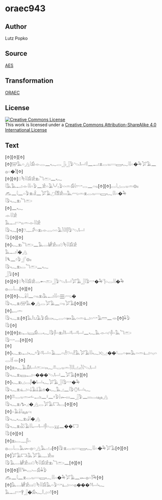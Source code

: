 # oraec943

## Author

Lutz Popko

## Source

[AES](https://github.com/simondschweitzer/aes)

## Transformation

[ORAEC](https://oraec.github.io/)

## License

<a rel="license" href="http://creativecommons.org/licenses/by-sa/4.0/"><img alt="Creative Commons License" style="border-width:0" src="https://i.creativecommons.org/l/by-sa/4.0/88x31.png" /></a><br />This work is licensed under a <a rel="license" href="http://creativecommons.org/licenses/by-sa/4.0/">Creative Commons Attribution-ShareAlike 4.0 International License</a>

## Text

[⯑][⯑][⯑][⯑]𓈝𓅓𓏏𓂻𓇋𓀁𓁹𓂋𓈖𓆑𓂋𓃀𓏤𓃀𓅱𓌫𓂡𓎛𓈖𓂝𓁷𓂋𓏭𓇯𓈙𓆑𓇋𓇋𓏏�𓅆𓅯𓄿𓈖𓐍𓏏�𓀾[⯑]<br>
[⯑][⯑]𓇳𓌸𓇋𓇋𓀁𓀀𓁷𓏤𓆓𓂧𓈖𓆑<br>
𓇋𓅓𓅓𓂝𓁹𓇋𓇋𓏏𓅱𓈖𓀀𓏏𓄿𓄋𓊪𓅱𓏏𓏛𓀁𓇋𓏌𓎡𓂋𓈖𓏏𓏭[⯑][⯑]𓂋𓇋𓈎𓂋𓏭𓏛𓊗𓏤𓏤<br>
𓃹𓈖𓇋𓈖𓏏𓅱𓁷𓏤𓏎𓈖𓅯𓄿𓈔𓀨𓀀𓏥𓅓𓂺𓏛𓁷𓂋𓏭𓇯𓈙𓆑𓇋𓇋𓏏�𓅆<br>
𓇋𓅱𓆑𓁷𓏤𓆓𓂧<br>
[⯑]𓈖𓆑<br>
𓁹𓇋𓇋𓀀<br>
𓅓𓂝𓎡𓏭𓏛𓁹𓇋𓇋𓀀<br>
𓇋𓅱𓆑[⯑]𓈞𓊃𓀔𓏏𓁷𓏤𓁹𓂋𓏏𓏏𓄿𓍘𓇋𓎛𓋴𓅱𓌫𓂡<br>
𓇋𓅱[⯑][⯑]<br>
[⯑]𓆑𓁷𓏤𓆓𓂧𓈖𓅓𓂋𓀎𓀀𓏥𓇳𓌸𓇋𓇋𓀁𓀀<br>
𓅓𓂝𓇋�𓂻<br>
𓎛𓆰𓈖𓏌𓅱𓂾𓊗𓏤𓏤<br>
𓇋𓅱𓆑𓁷𓏤𓂋𓆓𓂧𓈖𓆑<br>
𓃀𓅱[⯑]<br>
[⯑][⯑]𓇳𓌸𓇋𓇋𓀁𓀀𓂋𓄡𓂧𓃀𓅱𓌫𓂡𓅯𓄿𓃀𓇋𓅱𓎡�𓅆𓊹𓏏𓂋𓇋𓇋�𓅆<br>
𓐍𓂋𓇋𓂋[⯑][⯑]<br>
[⯑][⯑]𓆑𓏇𓇋𓈖𓏏𓏭𓁷𓏤𓅓𓂝𓇋𓇋𓏏𓈗𓂺�<br>
𓇋𓅱𓆑𓁷𓏤𓈝𓅓�𓂻𓂋𓅯𓄿𓈖𓏏𓏭𓅯𓄿[⯑][⯑]<br>
[⯑]𓉻𓏛<br>
𓇋𓅱𓆑𓁷𓏤[⯑]𓅓𓎛𓂓𓄿𓅱𓀁𓏥𓆑𓂋𓏏𓍃𓅓𓏏𓏛𓂞𓏏𓎡𓄿𓏠𓈖𓁺[⯑]𓇓𓅱<br>
𓇋𓅱[⯑]<br>
[⯑][⯑]𓁷𓏤𓂝𓈙𓀁𓂋𓆑𓇋𓅱𓋴𓏏𓁷𓏤𓎛𓂡𓂡𓂡𓈖𓆑𓅓𓁹𓏏𓏤𓄹𓋴𓏏𓅓𓆓𓂧<br>
𓇋𓅱𓎡𓂋[⯑][⯑]<br>
[⯑][⯑]𓆑𓁷𓏤𓂝𓆑𓏌𓅱𓍱𓂡𓏏𓄿𓊃𓏏𓁐𓈞𓏏𓁐𓅓𓅯𓄿𓇋𓇋𓆑𓏴𓈋��𓍱𓂋𓏏𓍃𓅓𓏏𓏛𓂞𓏏𓊪𓏏𓂋𓇋𓆳𓁺[⯑]<br>
[⯑]𓁷𓏤𓆑𓄿𓀋𓂡𓂧𓏏𓏤𓆑𓌨𓂋𓏭𓏛𓍘𓇋𓎛𓐟𓏤𓍘𓇋𓌫𓂡<br>
𓇋𓅱𓆑𓁷𓏤𓈙𓂝𓏏���𓌫𓂡𓈖𓅯𓄿[⯑][⯑]<br>
[⯑]𓆑𓁷𓏤𓈎𓂋𓋴�𓂡𓆑𓅯𓄿𓃀𓇋𓅱𓎡�𓅆<br>
𓇋𓅱𓆑𓁷𓏤𓂞𓏏𓍑𓄿𓍑𓄿𓁶�𓆑𓅓𓈎𓈖𓇋𓅱𓂘𓂡𓆑<br>
[⯑]𓌨𓂋𓏭𓏛𓌡𓂝𓏤𓈖𓍲𓈖𓏌𓅱𓍛𓆱𓏥𓈖𓃀𓅱𓈖𓏥𓂋𓏤𓈐𓂻<br>
𓇋𓅱𓆑𓁷𓏤𓅧𓈎�𓂻𓂋𓅯𓄿𓉐𓏤𓂋[⯑][⯑]<br>
[⯑]𓏏𓄿𓏇𓇋𓈐𓏏𓏤<br>
𓇋𓅱𓆑𓆑𓁷𓏤𓇍𓇋�𓂻<br>
𓇋𓅱𓆑𓁷𓏤𓅷𓄿𓇋𓇋𓂷𓂡𓋴𓏏𓂋𓄚𓈖��𓉐<br>
𓇋𓅱[⯑][⯑]<br>
[⯑]𓁷𓏤𓂋𓊃𓋴𓏏<br>
𓐍𓂋𓇋𓂋𓅓𓆱𓐍𓏏𓂻𓅓𓐟𓏤[⯑]𓇋𓅱𓁷𓂋𓏭𓇯𓈙𓆑𓇋𓇋𓏏�𓅆𓅯𓄿[⯑][⯑]<br>
[⯑]𓅯𓄿𓉐𓏤𓅓𓅯𓄿𓊃𓀀𓏤𓏤𓏤<br>
𓇋𓅱𓅓𓂋𓀎𓀀𓏥𓇳𓌸𓇋𓇋𓀁𓀀𓁷𓏤𓆓𓂧𓈖[⯑][⯑]<br>
[⯑][⯑]𓋴𓎛𓅨𓂋𓄑𓀁𓇓𓅱<br>
𓃹𓈖𓇋𓈖𓁷𓂋𓏭𓇯𓈙𓆑𓇋𓇋𓏏�𓅆𓅯𓄿𓈖𓆱𓐍𓏏𓀾𓅆[⯑]<br>
[⯑]𓅓𓂋𓀎𓀀𓏥𓇳𓌸𓇋𓇋𓀁𓅓𓏏𓅱𓎡𓂞𓏏𓏏𓐍���𓏊𓂡𓆑<br>
𓅓𓂝𓎡𓋁𓃀�𓀁𓆑𓎛𓈎𓏏𓏊[⯑]<br>
